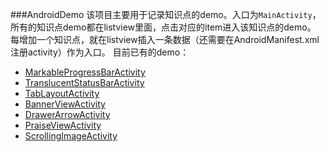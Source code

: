 ###AndroidDemo
该项目主要用于记录知识点的demo。入口为`MainActivity`，所有的知识点demo都在listview里面，点击对应的item进入该知识点的demo。
每增加一个知识点，就在listview插入一条数据（还需要在AndroidManifest.xml注册activity）作为入口。
目前已有的demo：
- [MarkableProgressBarActivity](./md/MarkableProgressBarActivity.md)
- [TranslucentStatusBarActivity](./md/TranslucentStatusBarActivity.md)
- [TabLayoutActivity](./md/TabLayoutActivity.md)
- [BannerViewActivity](./md/BannerViewActivity.md)
- [DrawerArrowActivity](./md/DrawerArrowActivity.md)
- [PraiseViewActivity](./md/PraiseViewActivity.md)
- [ScrollingImageActivity](./md/ScrollingImageActivity.md)